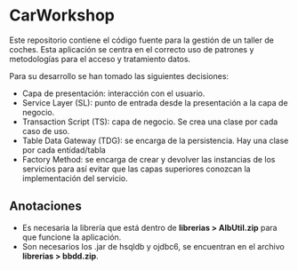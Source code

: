 # CarWorkshop #

Este repositorio contiene el código fuente para la gestión de un taller de coches. Esta aplicación se centra en el correcto uso de patrones y metodologías para el acceso y tratamiento datos.

Para su desarrollo se han tomado las siguientes decisiones:
- Capa de presentación: interacción con el usuario.
- Service Layer (SL): punto de entrada desde la presentación a la capa de negocio.
- Transaction Script (TS): capa de negocio. Se crea una clase por cada caso de uso.
- Table Data Gateway (TDG): se encarga de la persistencia. Hay una clase por cada entidad/tabla
- Factory Method: se encarga de crear y devolver las instancias de los servicios para así evitar que las capas superiores conozcan la implementación del servicio.

## Anotaciones ##
- Es necesaria la librería que está dentro de **librerias > AlbUtil.zip** para que funcione la aplicación.
- Son necesarios los .jar de hsqldb y ojdbc6, se encuentran en el archivo **librerias > bbdd.zip**.
